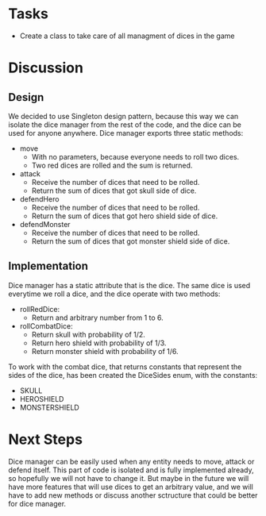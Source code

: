 Tasks
=====
- Create a class to take care of all managment of dices in the game

Discussion
==========

Design
------
We decided to use Singleton design pattern, because this way we can isolate
the dice manager from the rest of the code, and the dice can be used for anyone
anywhere. Dice manager exports three static methods:

- move
  - With no parameters, because everyone needs to roll two dices.
  - Two red dices are rolled and the sum is returned.
- attack
  - Receive the number of dices that need to be rolled.
  - Return the sum of dices that got skull side of dice.
- defendHero
  - Receive the number of dices that need to be rolled.
  - Return the sum of dices that got hero shield side of dice.
- defendMonster
  - Receive the number of dices that need to be rolled.
  - Return the sum of dices that got monster shield side of dice.


Implementation
--------------
Dice manager has a static attribute that is the dice. The same dice is used
everytime we roll a dice, and the dice operate with two methods:

- rollRedDice:
  - Return and arbitrary number from 1 to 6.
- rollCombatDice:
  - Return skull with probability of 1/2.
  - Return hero shield with probability of 1/3.
  - Return monster shield with probability of 1/6.

To work with the combat dice, that returns constants that represent the sides of
the dice, has been created the DiceSides enum, with the constants:
- SKULL
- HEROSHIELD
- MONSTERSHIELD

Next Steps
==========
Dice manager can be easily used when any entity needs to move, attack or defend
itself. This part of code is isolated and is fully implemented already, so
hopefully we will not have to change it. But maybe in the future we will have
more features that will use dices to get an arbitrary value, and we will have to
add new methods or discuss another sctructure that could be better for dice
manager.

